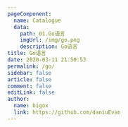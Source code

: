 ```yaml
---
pageComponent:
  name: Catalogue
  data:
    path: 01.Go语言
    imgUrl: /img/go.png
    description: Go语言
title: Go语言
date: 2020-03-11 21:50:53
permalink: /go/
sidebar: false
article: false
comment: false
editLink: false
author:
  name: bigox
  link: https://github.com/daniuEvan
---
```

